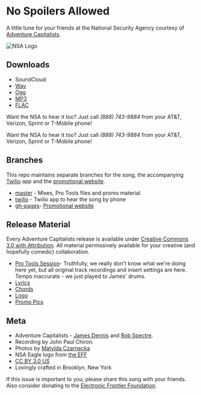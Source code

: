 # No Spoilers Allowed

A little tune for your friends at the National Security Agency courtesy of
[Adventure Capitalists](http://www.adcap.biz).

![NSA
Logo](https://raw.github.com/AdventureCapitalists/No-Spoilers-Allowed/master/images/logo/logo-500.png)


## Downloads

* SoundCloud
* [Wav](http://thepiratebay.sx/torrent/8736616)
* [Ogg](http://thepiratebay.sx/torrent/8736694)
* [MP3](http://thepiratebay.sx/torrent/8736692)
* [FLAC](http://thepiratebay.sx/torrent/8736695)

Want the NSA to hear it too? Just call *(888) 743-9884* from your AT&T, Verizon,
Sprint or T-Mobile phone!


Want the NSA to hear it too? Just call *(888) 743-9884* from your AT&T, Verizon,
Sprint or T-Mobile phone!


## Branches

This repo maintains separate branches for the song, the accompanying
[Twilio](http://www.twilio.com) app and the [promotional
website](http://www.nospoilersallowed.com).

* [master](https://github.com/AdventureCapitalists/No-Spoilers-Allowed) - Mixes,
  Pro Tools files and promo material.
* [twilio](https://github.com/AdventureCapitalists/No-Spoilers-Allowed/tree/twilio) - Twilio app to hear the song by phone
* [gh-pages](https://github.com/AdventureCapitalists/No-Spoilers-Allowed/tree/twilio)- [Promotional website](http://www.nospoilersallowed.com)


## Release Material

Every Adventure Capitalists release is available under [Creative Commons 3.0
with Attribution](http://creativecommons.org/licenses/by/3.0/us/).  All material
permissively available for your creative (and hopefully comedic) collaboration.

* [Pro Tools
  Session](https://github.com/AdventureCapitalists/No-Spoilers-Allowed/tree/master/No_Spoilers_2013_0714)- Truthfully, we really don't know what we're doing here yet, but all original track recordings and insert settings are here.  Tempo inaccurate - we just played to James' drums.
* [Lyrics](https://github.com/AdventureCapitalists/No-Spoilers-Allowed/blob/master/LYRICS.md)
* [Chords](https://github.com/AdventureCapitalists/No-Spoilers-Allowed/blob/master/CHORDS.md)
* [Logo](https://github.com/AdventureCapitalists/No-Spoilers-Allowed/tree/master/images/logo)
* [Promo
  Pics](https://github.com/AdventureCapitalists/No-Spoilers-Allowed/tree/master/images/Effects)


## Meta

* Adventure Capitalists - [James Dennis](http://j2labs.io/) and [Rob
  Spectre](http://www.brooklynhacker.com).
* Recording by John Paul Chiron.
* Photos by [Matylda Czarnecka](http://matylda.me)
* NSA Eagle logo from [the EFF](https://www.eff.org/pages/eff-nsa-graphics)
* [CC BY 3.0 US](http://creativecommons.org/licenses/by/3.0/us/)
* Lovingly crafted in Brooklyn, New York


If this issue is important to you, please share this song with your friends.
Also consider donating to the [Electronic Frontier
Foundation](https://supporters.eff.org/donate).
